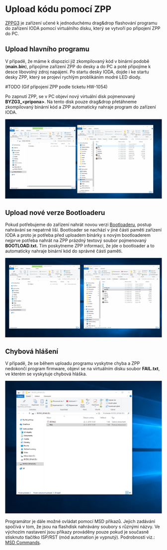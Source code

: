 # Upload kódu pomocí ZPP

[ZPPG3](../../hardware/ostatni/zppg3.md) je zařízení učené k jednoduchému drag&drop flashování programu do zařízení IODA pomocí virtuálního disku, který se vytvoří po připojení ZPP do PC.

## Upload hlavního programu

V případě, že máme k dispozici již zkompilovaný kód v binární podobě \(**main.bin**\), připojíme zařízení ZPP do desky a do PC a poté připojíme k desce libovolný zdroj napájení. Po startu desky IODA, dojde i ke startu desky ZPP, který se projeví rychlým problikáním modré LED diody. 

 \#TODO \(Gif připojení ZPP podle ticketu HW-1054\) 

Po zapnutí ZPP, se v PC objeví nový virtuální disk pojmenovaný  **BYZG3\_&lt;pripona&gt;**. Na tento disk pouze drag&drop přetáhneme zkompilovaný binární kód a ZPP automaticky nahraje program do zařízení IODA.

![](../../../.gitbook/assets/git_upload_zpp.gif)

## Upload nové verze Bootloaderu  

Pokud potřebujeme do zařízení nahrát novou verzi [Bootloaderu](../../architektura-fw/bootloader/), postup nahrávání se nepatrně liší. Bootloader se nachází v jiné části paměti zařízení IODA a proto je potřeba před uploadem binárky s novým bootloaderem nejprve potřeba nahrát na ZPP prázdný textový soubor pojmenovaný **BOOTLOAD.txt.** Tím poskytneme ZPP informaci, že jde o bootloader a to automaticky nahraje binární kód do správné části paměti.

![](../../../.gitbook/assets/git_upload_zpp_bootload.gif)

## Chybová hlášení

V případě, že se během uploadu programu vyskytne chyba a ZPP nedokončí program firmware, objeví se na virtuálním disku soubor **FAIL.txt**, ve kterém se vyskytuje chybová hláška. 

![](../../../.gitbook/assets/zpp_fail.png)

 Programátor je dále možné ovládat pomocí MSD příkazů. Jejich zadávání spočívá v tom, že jsou na flashdisk nahrávány soubory s různými názvy. Ve výchozím nastavení jsou příkazy prováděny pouze pokud je současně stisknuto tlačítko ISP/RST \(mód automation je vypnutý\). Podrobnosti viz.: [MSD Commands](https://github.com/mbedmicro/DAPLink/blob/master/docs/MSD_COMMANDS.md).

